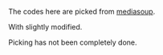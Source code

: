 The codes here are picked from [mediasoup](https://github.com/versatica/mediasoup/blob/master/README.md).

With slightly modified.





Picking has not been completely done.

